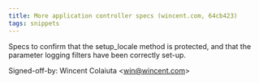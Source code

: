 ```yaml
---
title: More application controller specs (wincent.com, 64cb423)
tags: snippets
---
```


Specs to confirm that the setup_locale method is protected, and that the parameter logging filters have been correctly set-up.

Signed-off-by: Wincent Colaiuta &lt;win@wincent.com&gt;
